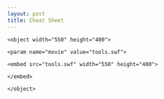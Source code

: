 ```yaml
---
layout: post
title: Cheat Sheet
---
```

	<object width="550" height="400">

	<param name="movie" value="tools.swf">

	<embed src="tools.swf" width="550" height="400">

	</embed>

	</object>
